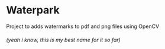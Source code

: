 # Waterpark
Project to adds watermarks to pdf and png files using OpenCV

###### (yeah i know, this is my best name for it so far)
